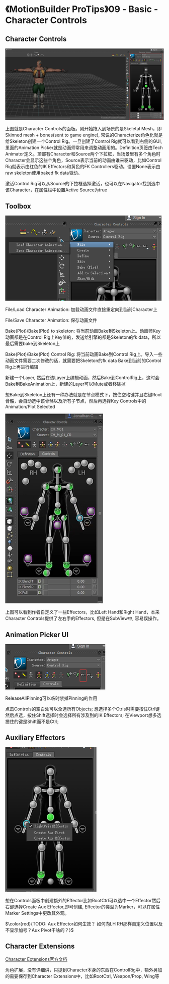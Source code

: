 # 《MotionBuilder ProTips》09 - Basic - Character Controls

<!-- ![Menu](./MotionBuilderProTips09/Menu.png) -->

## Character Controls

![CharacterControls](./MotionBuilderProTips09/CharacterControls.png)

上图就是Character Controls的面板。刚开始拖入到场景的是Skeletal Mesh，即Skinned mesh + bones(sent to game engine), 常说的Characterize角色化就是给Skeleton创建一个Control Rig。一旦创建了Control Rig就可以看到右侧的GUI, 里面的Animation Picker就是动画师常用来调整动画用的。Definition页签由Tech Animator定义。顶部有Character和Source两个下拉框，当场景里有多个角色时Character会显示这些个角色，Source表示当前的动画由谁来驱动，比如Control Rig就表示由红色的IK Effectors和黄色的FK Controllers驱动。设置None表示由raw skeleton使用baked fk data驱动。

激活Control Rig可以从Source的下拉框选择激活，也可以在Navigator找到选中该Character，在属性栏中设置Active Source为true

## Toolbox

![Toolbox](./MotionBuilderProTips09/Toolbox.png)

File/Load Character Animation: 加载动画文件直接重定向到当前Character上

File/Save Character Animation: 保存动画文件

Bake(Plot)/Bake(Plot) to skeleton: 将当前动画Bake到Skeleton上。动画师Key动画都是在Control Rig上Key值的，发送给引擎的都是Skeleton的fk data，所以最后需要bake到Skeleton上

Bake(Plot)/Bake(Plot) Control Rig: 将当前动画Bake到Control Rig上。导入一些动画文件需要二次修改的话，就需要把Skeleton的fk data Bake到当前的Control Rig上再进行编辑

新建一个Layer, 然后在该Layer上编辑动画，然后Bake到ControlRig上，这时会Bake到BakeAnimation上，新建的Layer可以Mute或者移除掉

想Bake到Skeleton上还有一种办法就是在节点模式下，按住空格键并且右键Root骨骼，会自动选中该骨骼以及所有子节点，然后再选择Key Controls中的Animation/Plot Selected

![CustomEffectors](./MotionBuilderProTips09/CustomEffectors.png)

上图可以看到作者自定义了一些Effectors，比如Left Hand和Right Hand，本来Character Controls提供了左右手的Effectors, 但是在SubView中, 容易误操作。

## Animation Picker UI

![ReleaseAllPinning](./MotionBuilderProTips09/ReleaseAllPins.png)

ReleaseAllPinning可以临时禁掉Pinning的作用

点击Controls的空白处可以全选所有Objects; 想选择多个Ctrls时需要按住Ctrl键然后点选，按住Shift选择时会选择所有涉及到的IK Effectors; 在Viewport想多选摁住的键是Shift而不是Ctrl;

## Auxiliary Effectors

![AuxEffector](./MotionBuilderProTips09/AuxEffector.png)

想在Controls面板中创建额外的Effector比如RootCtrl可以选中一个Effector然后右键选择Create Aux Effector,即可创建, Effector的类型为Marker，可以在属性Marker Settings中更改其外观。

$\color{red}{TODO: Aux Effector如何生效？ 如何向LH RH那样自定义位置以及不显示加号？Aux Pivot干啥的？}$

## Character Extensions

[Character Extensions官方文档](https://help.autodesk.com/view/MOBPRO/2022/ENU/?guid=GUID-74B56BB9-7A04-48C2-9EBE-F6AE0CC312F0)

角色扩展，没有详细讲，只提到Character本身的东西在ControlRig中，额外另加的需要保存到Character Extensions中，比如RootCtrl, Weapon/Prop, Wing等